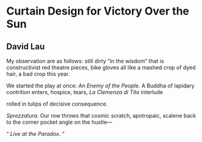 # Curtain Design for Victory Over the Sun
## David Lau
My observation are as follows: still dirty
“in the wisdom” that is constructivist
red theatre pieces, bike gloves all
like a mashed crop of dyed hair,
a bad crop this year.

We started the play at once:
 _An Enemy of the People._
A Buddha of lapidary contrition enters,
hospice, tears, _La Clemenza di Tito_ interlude

rolled in tulips of decisive consequence.

 _Sprezzatura_. Our row
throws that cosmic scratch,
apotropaic, scalene
back to the corner pocket
angle on the hustle—

“ _Live at the Paradox._ ”